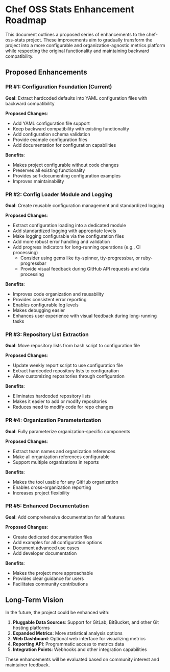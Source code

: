 # Chef OSS Stats Enhancement Roadmap

This document outlines a proposed series of enhancements to the chef-oss-stats
project. These improvements aim to gradually transform the project into a more
configurable and organization-agnostic metrics platform while respecting the
original functionality and maintaining backward compatibility.

## Proposed Enhancements

### PR #1: Configuration Foundation (Current)

**Goal**: Extract hardcoded defaults into YAML configuration files with backward
compatibility

**Proposed Changes**:

- Add YAML configuration file support
- Keep backward compatibility with existing functionality
- Add configuration schema validation
- Provide example configuration files
- Add documentation for configuration capabilities

**Benefits**:

- Makes project configurable without code changes
- Preserves all existing functionality
- Provides self-documenting configuration examples
- Improves maintainability

### PR #2: Config Loader Module and Logging

**Goal**: Create reusable configuration management and standardized logging

**Proposed Changes**:

- Extract configuration loading into a dedicated module
- Add standardized logging with appropriate levels
- Make logging configurable via the configuration files
- Add more robust error handling and validation
- Add progress indicators for long-running operations (e.g., CI processing)
  - Consider using gems like tty-spinner, tty-progressbar, or ruby-progressbar
  - Provide visual feedback during GitHub API requests and data processing

**Benefits**:

- Improves code organization and reusability
- Provides consistent error reporting
- Enables configurable log levels
- Makes debugging easier
- Enhances user experience with visual feedback during long-running tasks

### PR #3: Repository List Extraction

**Goal**: Move repository lists from bash script to configuration file

**Proposed Changes**:

- Update weekly report script to use configuration file
- Extract hardcoded repository lists to configuration
- Allow customizing repositories through configuration

**Benefits**:

- Eliminates hardcoded repository lists
- Makes it easier to add or modify repositories
- Reduces need to modify code for repo changes

### PR #4: Organization Parameterization

**Goal**: Fully parameterize organization-specific components

**Proposed Changes**:

- Extract team names and organization references
- Make all organization references configurable
- Support multiple organizations in reports

**Benefits**:

- Makes the tool usable for any GitHub organization
- Enables cross-organization reporting
- Increases project flexibility

### PR #5: Enhanced Documentation

**Goal**: Add comprehensive documentation for all features

**Proposed Changes**:

- Create dedicated documentation files
- Add examples for all configuration options
- Document advanced use cases
- Add developer documentation

**Benefits**:

- Makes the project more approachable
- Provides clear guidance for users
- Facilitates community contributions

## Long-Term Vision

In the future, the project could be enhanced with:

1. **Pluggable Data Sources**: Support for GitLab, BitBucket, and other Git
   hosting platforms
2. **Expanded Metrics**: More statistical analysis options
3. **Web Dashboard**: Optional web interface for visualizing metrics
4. **Reporting API**: Programmatic access to metrics data
5. **Integration Points**: Webhooks and other integration capabilities

These enhancements will be evaluated based on community interest and maintainer
feedback.
